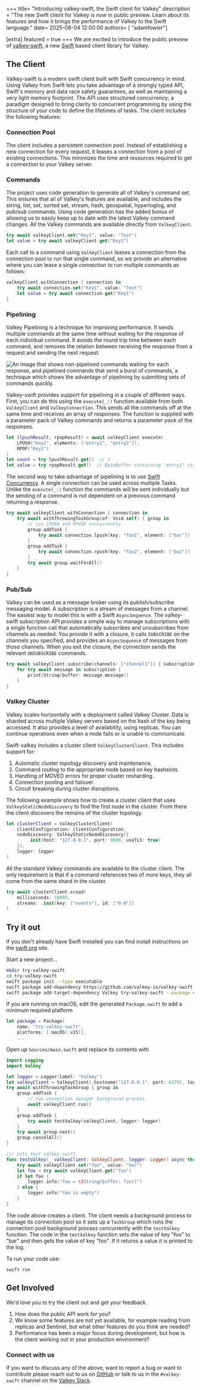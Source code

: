 +++
title= "Introducing valkey-swift, the Swift client for Valkey"
description = "The new Swift client for Valkey is now in public preview. Learn about its features and how it brings the performance of Valkey to the Swift language."
date= 2025-08-04 12:00:00
authors= [ "adamfowler"]

[extra]
featured = true
+++
We are excited to introduce the public preview of [valkey-swift](https://github.com/valkey-io/valkey-swift), a new [Swift](https://swift.org) based client library for Valkey.

## The Client

Valkey-swift is a modern swift client built with Swift concurrency in mind. Using Valkey from Swift lets you take advantage of a strongly typed API, Swift's memory and data race safety guarantees, as well as maintaining a very light memory footprint. The API uses structured concurrency; a paradigm designed to bring clarity to concurrent programming by using the structure of your code to define the lifetimes of tasks. The client includes the following features:

### Connection Pool

The client includes a persistent connection pool. Instead of establishing a new connection for every request, it leases a connection from a pool of existing connections. This minimizes the time and resources required to get a connection to your Valkey server. 

### Commands

The project uses code generation to generate all of Valkey's command set. This ensures that all of Valkey's features are available, and includes the string, list, set, sorted set, stream, hash, geospatial, hyperloglog, and pub/sub commands. Using code generation has the added bonus of allowing us to easily keep up to date with the latest Valkey command changes. All the Valkey commands are available directly from `ValkeyClient`. 

```swift
try await valkeyClient.set("Key1", value: "Test")
let value = try await valkeyClient.get("Key1")
```

Each call to a command using `ValkeyClient` leases a connection from the connection pool to run that single command, so we provide an alternative where you can lease a single connection to run multiple commands as follows:

```swift
valkeyClient.withConnection { connection in
    try await connection.set("Key1", value: "Test")
    let value = try await connection.get("Key1")
}
```

### Pipelining

Valkey Pipelining is a technique for improving performance. It sends multiple commands at the same time without waiting for the response of each individual command. It avoids the round trip time between each command, and removes the relation between receiving the response from a request and sending the next request.

![An image that shows non-pipelined commands waiting for each response, and pipelined commands that send a burst of commands, a technique which shows the advantage of pipelining by submitting sets of commands quickly.](images/valkey-pipelining.png)

Valkey-swift provides support for pipelining in a couple of different ways. First, you can do this using the `execute(_:)` function available from both `ValkeyClient` and `ValkeyConnection`. This sends all the commands off at the same time and receives an array of responses. The function is supplied with a parameter pack of Valkey commands and returns a parameter pack of the responses.

```swift
let (lpushResult, rpopResult) = await valkeyClient.execute(
    LPUSH("Key2", elements: ["entry1", "entry2"]),
    RPOP("Key2")
)
let count = try lpushResult.get()  // 2
let value = try rpopResult.get()  // ByteBuffer containing "entry1" string
```

The second way to take advantage of pipelining is to use [Swift Concurrency](https://docs.swift.org/swift-book/documentation/the-swift-programming-language/concurrency/). A single connection can be used across multiple Tasks. Unlike the `execute(_:)` function the commands will be sent individually but the sending of a command is not dependent on a previous command returning a response.

```swift
try await valkeyClient.withConnection { connection in
    try await withThrowingTaskGroup(of: Void.self) { group in
        // run LPUSH and RPUSH concurrently 
        group.addTask {
            try await connection.lpush(key: "foo1", element: ["bar"])
        }
        group.addTask {
            try await connection.rpush(key: "foo2", element: ["baz"])
        }
        try await group.waitForAll()
    }
}
```

### Pub/Sub

Valkey can be used as a message broker using its publish/subscribe messaging model. A subscription is a stream of messages from a channel. The easiest way to model this is with a Swift `AsyncSequence`. The valkey-swift subscription API provides a simple way to manage subscriptions with a single function call that automatically subscribes and unsubscribes from channels as needed. You provide it with a closure, it calls `SUBSCRIBE` on the channels you specified, and provides an `AsyncSequence` of messages from those channels. When you exit the closure, the connection sends the relevant `UNSUBSCRIBE` commands.

```swift
try await valkeyClient.subscribe(channels: ["channel1"]) { subscription in
    for try await message in subscription {
        print(String(buffer: message.message))
    }
}
```

### Valkey Cluster

Valkey scales horizontally with a deployment called Valkey Cluster. Data is sharded across multiple Valkey servers based on the hash of the key being accessed. It also provides a level of availability, using replicas. You can continue operations even when a node fails or is unable to communicate.

Swift-valkey includes a cluster client `ValkeyClusterClient`. This includes support for:
1. Automatic cluster topology discovery and maintenance.
2. Command routing to the appropriate node based on key hashslots.
3. Handling of MOVED errors for proper cluster resharding.
4. Connection pooling and failover.
5. Circuit breaking during cluster disruptions.

The following example shows how to create a cluster client that uses `ValkeyStaticNodeDiscovery` to find the first node in the cluster. From there the client discovers the remains of the cluster topology.
```swift
let clusterClient = ValkeyClusterClient(
    clientConfiguration: clientConfiguration,
    nodeDiscovery: ValkeyStaticNodeDiscovery([
        .init(host: "127.0.0.1", port: 9000, useTLS: true)
    ]),
    logger: logger
)
```

All the standard Valkey commands are available to the cluster client. The only requirement is that if a command references two of more keys, they all come from the same shard in the cluster.

```swift
try await clusterClient.xread(
    milliseconds: 10000, 
    streams: .init(key: ["events"], id: ["0-0"])
)
```

## Try it out

If you don't already have Swift installed you can find install instructions on the [swift.org](https://www.swift.org/install/) site.

Start a new project...

```bash
mkdir try-valkey-swift
cd try-valkey-swift
swift package init --type executable
swift package add-dependency https://github.com/valkey-io/valkey-swift --branch main
swift package add-target-dependency Valkey try-valkey-swift --package valkey-swift
```

If you are running on macOS, edit the generated `Package.swift` to add a minimum required platform
```swift
let package = Package(
    name: "try-valkey-swift",
    platforms: [.macOS(.v15)],
    ...
```

Open up `Sources/main.swift` and replace its contents with

```swift
import Logging
import Valkey

let logger = Logger(label: "Valkey")
let valkeyClient = ValkeyClient(.hostname("127.0.0.1", port: 6379), logger: logger)
try await withThrowingTaskGroup { group in
    group.addTask {
        // run connection manager background process
        await valkeyClient.run()
    }
    group.addTask {
        try await testValkey(valkeyClient, logger: logger)
    }
    try await group.next()
    group.cancelAll()
}

/// Lets test valkey-swift.
func testValkey(_ valkeyClient: ValkeyClient, logger: Logger) async throws {
    try await valkeyClient.set("foo", value: "bar")
    let foo = try await valkeyClient.get("foo")
    if let foo {
        logger.info("foo = \(String(buffer: foo))")
    } else {
        logger.info("foo is empty")
    }
}
```

The code above creates a client. The client needs a background process to manage its connection pool so it sets up a `TaskGroup` which runs the connection pool background process concurrently with the `testValkey` function. The code in the `testValkey` function sets the value of key "foo" to "bar" and then gets the value of key "foo". If it returns a value it is printed to the log.

To run your code use:
```
swift run
```

## Get Involved

We'd love you to try the client out and get your feedback.
1. How does the public API work for you?
2. We know some features are not yet available, for example reading from replicas and Sentinel, but what other features do you think are needed?
3. Performance has been a major focus during development, but how is the client working out in your production environment?

### Connect with us

If you want to discuss any of the above, want to report a bug or want to contribute please reach out to us on [GitHub](https://github.com/valkey-io/valkey-swift/) or talk to us in the `#valkey-swift` channel on the [Valkey Slack](https://valkey-oss-developer.slack.com/join/shared_invite/zt-2nxs51chx-EB9hu9Qdch3GMfRcztTSkQ#/shared-invite/email).